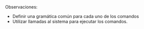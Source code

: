Observaciones:

- Definir una gramática común para cada uno de los comandos
- Utilizar llamadas al sistema para ejecutar los comandos.
